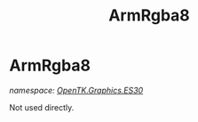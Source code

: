 ﻿---
title: ArmRgba8
---

# ArmRgba8
_namespace: [OpenTK.Graphics.ES30](N-OpenTK.Graphics.ES30.html)_

Not used directly.




